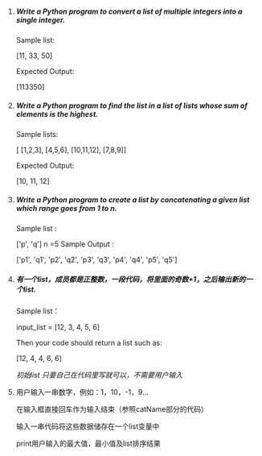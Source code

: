 1. ##### Write a Python program to convert a list of multiple integers into a single integer. 
   
   Sample list: 
   
   [11, 33, 50]
   
   Expected Output: 
   
   [113350] 
   
   

2. ##### Write a Python program to find the list in a list of lists whose sum of elements is the highest. 
   
   Sample lists:
   
   [ [1,2,3], [4,5,6], [10,11,12], [7,8,9]]
   
   Expected Output: 
   
   [10, 11, 12]  
   
   
   
3. ##### Write a Python program to create a list by concatenating a given list which range goes from 1 to n. 

   Sample list : 

   ['p', 'q']
   n =5
   Sample Output : 

   ['p1', 'q1', 'p2', 'q2', 'p3', 'q3', 'p4', 'q4', 'p5', 'q5']

   

4. ##### 有一个list，成员都是正整数，一段代码，将里面的奇数+1，之后输出新的一个list.

   Sample list：

   input_list = [12, 3, 4, 5, 6]

   Then your code should return a list such as:

   [12, 4, 4, 6, 6]

   *初始list 只要自己在代码里写就可以，不需要用户输入*
   
   
   
5. 用户输入一串数字，例如：1，10，-1，9...

   在输入框直接回车作为输入结束（参照catName部分的代码）

   输入一串代码将这些数据储存在一个list变量中

   print用户输入的最大值，最小值及list排序结果

   

   



